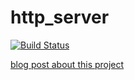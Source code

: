 # http_server

[![Build Status](https://travis-ci.com/97xuzy/http_server.svg?branch=master)](https://travis-ci.com/97xuzy/http_server)

[blog post about this project](http://www.johnxu.xyz/index.php/article/index/1005)
